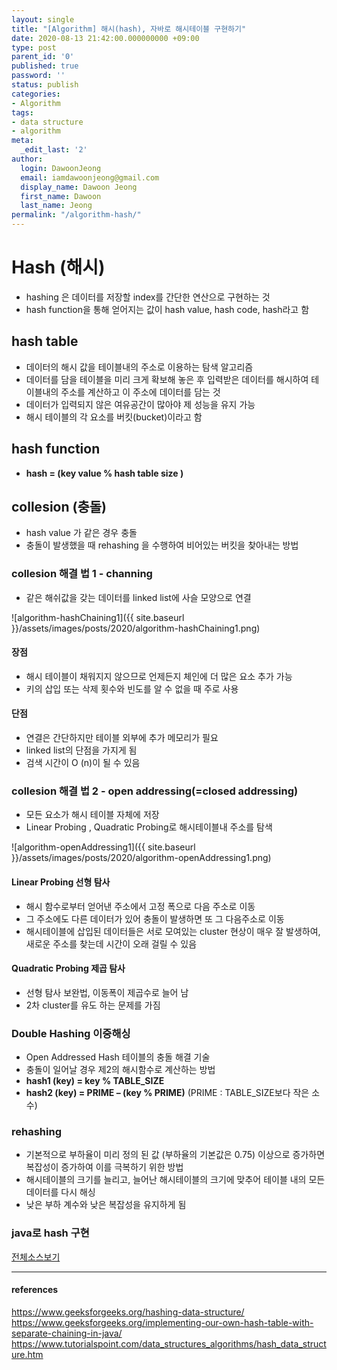 ```yaml
---
layout: single
title: "[Algorithm] 해시(hash), 자바로 해시테이블 구현하기"
date: 2020-08-13 21:42:00.000000000 +09:00
type: post
parent_id: '0'
published: true
password: ''
status: publish
categories:
- Algorithm
tags:
- data structure
- algorithm
meta:
  _edit_last: '2'
author:
  login: DawoonJeong
  email: iamdawoonjeong@gmail.com
  display_name: Dawoon Jeong
  first_name: Dawoon
  last_name: Jeong
permalink: "/algorithm-hash/"
---
```

# Hash (해시)
- hashing 은 데이터를 저장할 index를 간단한 연산으로 구현하는 것
- hash function을 통해 얻어지는 값이 hash value, hash code, hash라고 함

## hash table
- 데이터의 해시 값을 테이블내의 주소로 이용하는 탐색 알고리즘
- 데이터를 담을 테이블을 미리 크게 확보해 놓은 후 입력받은 데이터를 해시하여 테이블내의 주소를 계산하고 이 주소에 데이터를 담는 것
- 데이터가 입력되지 않은 여유공간이 많아야 제 성능을 유지 가능
- 해시 테이블의 각 요소를 버킷(bucket)이라고 함


## hash function
- **hash = (key value % hash table size )**


## collesion (충돌)
- hash value 가 같은 경우 충돌
- 충돌이 발생했을 때 rehashing 을 수행하여 비어있는 버킷을 찾아내는 방법

### collesion 해결 법 1 - channing
- 같은 해쉬값을 갖는 데이터를 linked list에 사슬 모양으로 연결


![algorithm-hashChaining1]({{ site.baseurl }}/assets/images/posts/2020/algorithm-hashChaining1.png)


#### 장점
- 해시 테이블이 채워지지 않으므로 언제든지 체인에 더 많은 요소 추가 가능
- 키의 삽입 또는 삭제 횟수와 빈도를 알 수 없을 때 주로 사용

#### 단점
- 연결은 간단하지만 테이블 외부에 추가 메모리가 필요
- linked list의 단점을 가지게 됨
- 검색 시간이 O (n)이 될 수 있음

### collesion 해결 법 2 - open addressing(=closed addressing)
-  모든 요소가 해시 테이블 자체에 저장
-  Linear Probing , Quadratic Probing로 해시테이블내 주소를 탐색


![algorithm-openAddressing1]({{ site.baseurl }}/assets/images/posts/2020/algorithm-openAddressing1.png)


#### Linear Probing 선형 탐사
- 해시 함수로부터 얻어낸 주소에서 고정 폭으로 다음 주소로 이동
- 그 주소에도 다른 데이터가 있어 충돌이 발생하면 또 그 다음주소로 이동
- 해시테이블에 삽입된 데이터들은 서로 모여있는 cluster 현상이 매우 잘 발생하여, 새로운 주소를 찾는데 시간이 오래 걸릴 수 있음  


#### Quadratic Probing 제곱 탐사
- 선형 탐사 보완법, 이동폭이 제곱수로 늘어 남
- 2차 cluster를 유도 하는 문제를 가짐


### Double Hashing 이중해싱
- Open Addressed Hash 테이블의 충돌 해결 기술
- 충돌이 일어날 경우 제2의 해시함수로 계산하는 방법
- **hash1 (key) = key % TABLE_SIZE**
- **hash2 (key) = PRIME – (key % PRIME)**  (PRIME : TABLE_SIZE보다 작은 소수)


### rehashing
- 기본적으로 부하율이 미리 정의 된 값 (부하율의 기본값은 0.75) 이상으로 증가하면 복잡성이 증가하여 이를 극복하기 위한 방법
- 해시테이블의 크기를 늘리고, 늘어난 해시테이블의 크기에 맞추어 테이블 내의 모든 데이터를 다시 해싱
- 낮은 부하 계수와 낮은 복잡성을 유지하게 됨


### java로 hash 구현

[전체소스보기](https://github.com/iamdawoonjeong/java-datastructure-algorithm/blob/master/java-algorithm-theory/src/hash/chainning/HashTable.java)

---
#### references
<https://www.geeksforgeeks.org/hashing-data-structure/>  
<https://www.geeksforgeeks.org/implementing-our-own-hash-table-with-separate-chaining-in-java/>  
<https://www.tutorialspoint.com/data_structures_algorithms/hash_data_structure.htm>  
